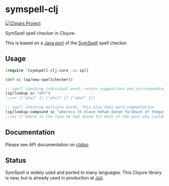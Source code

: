 # symspell-clj

[![Clojars Project](https://img.shields.io/clojars/v/org.clojars.huahaiy/symspell-clj.svg)](https://clojars.org/org.clojars.huahaiy/symspell-clj)

SymSpell spell checker in Clojure.

This is based on a [Java port](https://github.com/rxp90/jsymspell) of the [SymSpell](https://github.com/wolfgarbe/SymSpell) spell checker.

## Usage

```clojure
(require '[symspell-clj.core :as sp])

(def sc (sp/new-spellchecker))

;; spell checking individual word, return suggestions and corresponding edit distances
(sp/lookup sc "wht")
;;==> (["what" 1] ["whit" 1] ["whet" 1])

;; spell checking multiple words, this also does word segmentation
(sp/lookup-compound sc "whereis th elove hehad dated forImuch of thepast who couqdn'tread in sixtgrade and ins pired him")
;;==> (["where is the love he had dated for much of the past who couldn't read in sixth grade and inspired him" 10])

```

## Documentation

Please see API documentation on [cljdoc](https://cljdoc.org/d/org.clojars.huahaiy/symspell-clj/0.2.3/api/symspell-clj.core)

## Status

SymSpell is widely used and ported to many languages. This Clojure library is new, but is already used in production at [Juji](https://juji.io).  
